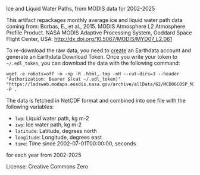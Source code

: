 Ice and Liquid Water Paths, from MODIS data for 2002-2025

This artifact repackages monthly average ice and liquid water path data coming from:
Borbas, E., et al., 2015. MODIS Atmosphere L2 Atmosphere Profile Product. NASA MODIS Adaptive Processing System, Goddard Space Flight Center, USA: http://dx.doi.org/10.5067/MODIS/MYD07_L2.061

To re-download the raw data, you need to [create](https://urs.earthdata.nasa.gov/users/new) an Earthdata account and generate an Earthdata Download Token.
Once you write your token to `~/.edl_token`, you can download the data with the following command:

```
wget -e robots=off -m -np -R .html,.tmp -nH --cut-dirs=3 --header "Authorization: Bearer $(cat ~/.edl_token)" "https://ladsweb.modaps.eosdis.nasa.gov/archive/allData/62/MCD06COSP_M3_MODIS/" -P .
```

The data is fetched in NetCDF format and combined into one file with the following variables:

- `lwp`: Liquid water path, kg m-2
- `iwp`: Ice water path, kg m-2
- `latitude`: Latitude, degrees north
- `longitude`: Longitude, degrees east
- `time`: Time since 2002-07-01T00:00:00, seconds

for each year from 2002-2025

License: Creative Commons Zero

